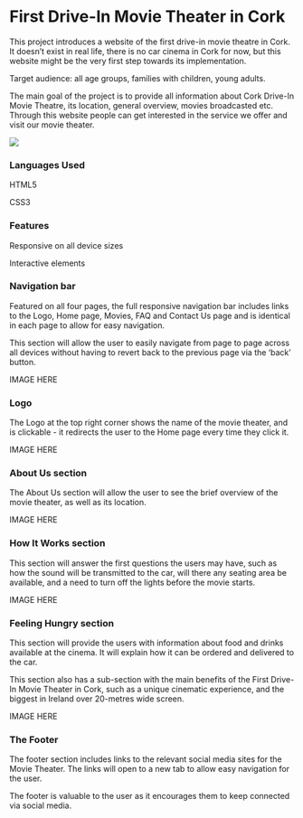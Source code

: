 <h1>First Drive-In Movie Theater in Cork</h1>

<p>This project introduces a website of the first drive-in movie theatre in Cork. It doesn’t exist in real life, there is no car cinema in Cork for now, but this website might be the very first step towards its implementation.</p>
<p>Target audience: all age groups, families with children, young adults.</p>
<p>The main goal of the project is to provide all information about Cork Drive-In Movie Theatre, its location, general overview, movies broadcasted etc. Through this website people can get interested in the service we offer and visit our movie theater.</p>

<img src="../css/images-readme/devices.png"> 

<h3>Languages Used</h3>
<p>HTML5</p>
<p>CSS3</p>

<h3>Features</h3>
<p>Responsive on all device sizes</p>
<p>Interactive elements</p>

<h3>Navigation bar</h3>
<p>Featured on all four pages, the full responsive navigation bar includes links to the Logo, Home page, Movies, FAQ and Contact Us page and is identical in each page to allow for easy navigation.</p>
<p>This section will allow the user to easily navigate from page to page across all devices without having to revert back to the previous page via the ‘back’ button.</p>

IMAGE HERE

<h3>Logo</h3>
<p>The Logo at the top right corner shows the name of the movie theater, and is clickable - it redirects the user to the Home page every time they click it.</p>

IMAGE HERE

<h3>About Us section</h3>
<p>The About Us section will allow the user to see the brief overview of the movie theater, as well as its location.</p>

IMAGE HERE

<h3>How It Works section</h3>
<p>This section will answer the first questions the users may have, such as how the sound will be transmitted to the car, will there any seating area be available, and a need to turn off the lights before the movie starts.</p>

IMAGE HERE

<h3>Feeling Hungry section</h3>
<p>This section will provide the users with information about food and drinks available at the cinema. It will explain how it can be ordered and delivered to the car.</p>
<p>This section also has a sub-section with the main benefits of the First Drive-In Movie Theater in Cork, such as a unique cinematic experience, and the biggest in Ireland over 20-metres wide screen.</p>

IMAGE HERE

<h3>The Footer</h3>
<p>The footer section includes links to the relevant social media sites for the Movie Theater. The links will open to a new tab to allow easy navigation for the user.</p>
<p>The footer is valuable to the user as it encourages them to keep connected via social media.</p>